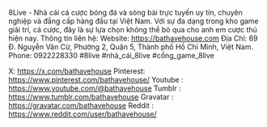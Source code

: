 8Live - Nhà cái cá cược bóng đá và sòng bài trực tuyến uy tín, chuyên nghiệp và đẳng cấp hàng đầu tại Việt Nam. Với sự đa dạng trong kho game giải trí, cá cược, đây là sự lựa chọn không thể bỏ qua cho anh em cược thủ hiện nay.
Thông tin liên hệ:
Website: https://bathavehouse.com
Địa Chỉ: 69 Đ. Nguyễn Văn Cừ, Phường 2, Quận 5, Thành phố Hồ Chí Minh, Việt Nam.
Phone: 0922228330
#8live #nhà_cái_8live #cổng_game_8live

X: https://x.com/bathavehouse
Pinterest: https://www.pinterest.com/bathavehouse/
Youtube : https://www.youtube.com/@bathavehouse
Tumblr : https://www.tumblr.com/bathavehouse
Gravatar : https://gravatar.com/bathavehouse
Reddit : https://www.reddit.com/user/bathavehouse/


